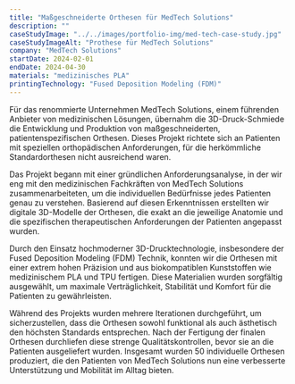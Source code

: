 ```yaml
---
title: "Maßgeschneiderte Orthesen für MedTech Solutions"
description: ""
caseStudyImage: "../../images/portfolio-img/med-tech-case-study.jpg"
caseStudyImageAlt: "Prothese für MedTech Solutions"
company: "MedTech Solutions"
startDate: 2024-02-01
endDate: 2024-04-30
materials: "medizinisches PLA"
printingTechnology: "Fused Deposition Modeling (FDM)"
---
```


Für das renommierte Unternehmen MedTech Solutions, einem führenden Anbieter von medizinischen Lösungen, übernahm die 3D-Druck-Schmiede die Entwicklung und Produktion von maßgeschneiderten, patientenspezifischen Orthesen. Dieses Projekt richtete sich an Patienten mit speziellen orthopädischen Anforderungen, für die herkömmliche Standardorthesen nicht ausreichend waren.

Das Projekt begann mit einer gründlichen Anforderungsanalyse, in der wir eng mit den medizinischen Fachkräften von MedTech Solutions zusammenarbeiteten, um die individuellen Bedürfnisse jedes Patienten genau zu verstehen. Basierend auf diesen Erkenntnissen erstellten wir digitale 3D-Modelle der Orthesen, die exakt an die jeweilige Anatomie und die spezifischen therapeutischen Anforderungen der Patienten angepasst wurden.

Durch den Einsatz hochmoderner 3D-Drucktechnologie, insbesondere der Fused Deposition Modeling (FDM) Technik, konnten wir die Orthesen mit einer extrem hohen Präzision und aus biokompatiblen Kunststoffen wie medizinischem PLA und TPU fertigen. Diese Materialien wurden sorgfältig ausgewählt, um maximale Verträglichkeit, Stabilität und Komfort für die Patienten zu gewährleisten.

Während des Projekts wurden mehrere Iterationen durchgeführt, um sicherzustellen, dass die Orthesen sowohl funktional als auch ästhetisch den höchsten Standards entsprechen. Nach der Fertigung der finalen Orthesen durchliefen diese strenge Qualitätskontrollen, bevor sie an die Patienten ausgeliefert wurden. Insgesamt wurden 50 individuelle Orthesen produziert, die den Patienten von MedTech Solutions nun eine verbesserte Unterstützung und Mobilität im Alltag bieten.
